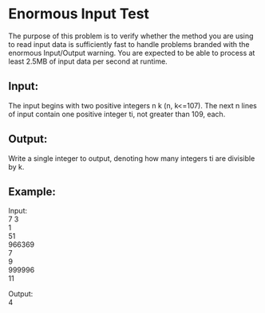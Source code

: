 # Enormous Input Test
The purpose of this problem is to verify whether the method you are using to read input data is sufficiently fast to handle problems branded with the enormous Input/Output warning. You are expected to be able to process at least 2.5MB of input data per second at runtime.

Input:
------
The input begins with two positive integers n k (n, k<=107). The next n lines of input contain one positive integer ti, not greater than 109, each.

Output:
------
Write a single integer to output, denoting how many integers ti are divisible by k.

Example:
-------
Input:\
7 3\
1\
51\
966369\
7\
9\
999996\
11

Output:\
4
